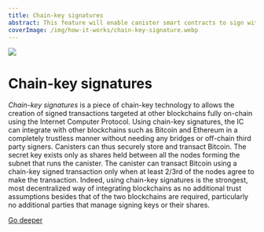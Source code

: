 ```yaml
---
title: Chain-key signatures
abstract: This feature will enable canister smart contracts to sign with regard to an ECDSA public key while their host subnet has a threshold shared secret key.
coverImage: /img/how-it-works/chain-key-signature.webp
---
```


![](/img/how-it-works/chain-key-signature.webp)

# Chain-key signatures

*Chain-key signatures* is a piece of chain-key technology to allows the creation of signed transactions targeted at other blockchains fully on-chain using the Internet Computer Protocol. Using chain-key signatures, the IC can integrate with other blockchains such as Bitcoin and Ethereum in a completely trustless manner without needing any bridges or off-chain third party signers. Canisters can thus securely store and transact Bitcoin. The secret key exists only as shares held between all the nodes forming the subnet that runs the canister. The canister can transact Bitcoin using a chain-key signed transaction only when at least 2/3rd of the nodes agree to make the transaction. Indeed, using chain-key signatures is the strongest, most decentralized way of integrating blockchains as no additional trust assumptions besides that of the two blockchains are required, particularly no additional parties that manage signing keys or their shares. 

[Go deeper](/how-it-works/threshold-ecdsa-signing/)

